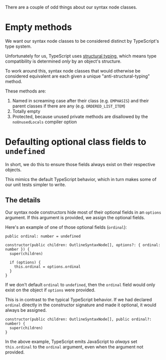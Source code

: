 There are a couple of odd things about our syntax node classes.


Empty methods
=============

We want our syntax node classes to be considered distinct by TypeScript's type system.

Unfortunately for us, TypeScript uses [structural typing](https://en.wikipedia.org/wiki/Structural_type_system), which means type compatibility is determined *only* by an object's structure.

To work around this, syntax node classes that would otherwise be considered equivalent are each given a unique "anti-structural-typing" method.

These methods are:

1. Named in screaming case after their class (e.g. `EMPHASIS`) and their parent classes if there are any (e.g. `ORDERED_LIST_ITEM`)
2. Totally empty
3. Protected, because unused private methods are disallowed by the `noUnusedLocals` compiler option


Defaulting optional class fields to `undefined`
===============================================

In short, we do this to ensure those fields always exist on their respective objects.

This mimics the default TypeScript behavior, which in turn makes some of our unit tests simpler to write.


The details
----------- 

Our syntax node constructors hide most of their optional fields in an `options` argument. If this argument is provided, we assign the optional fields.

Here's an example of one of those optional fields (`ordinal`):

``````
public ordinal: number = undefined

constructor(public children: OutlineSyntaxNode[], options?: { ordinal: number }) {
  super(children)

  if (options) {
    this.ordinal = options.ordinal
  }
}
``````

If we don't default `ordinal` to `undefined`, then the `ordinal` field would only exist on the object if `options` were provided.

This is in contrast to the typical TypeScript behavior. If we had declared `ordinal` directly in the constructor signature and made it optional, it would always be assigned.

``````
constructor(public children: OutlineSyntaxNode[], public ordinal?: number) {
  super(children)
}
``````

In the above example, TypeScript emits JavaScript to *always* set `this.ordinal` to the `ordinal` argument, even when the argument not provided.
